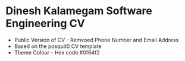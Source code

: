 # Dinesh Kalamegam Software Engineering CV 

* Public Version of CV - Remvoed Phone Number and Email Address 
* Based on the posquit0 CV template 
* Theme Colour  - Hex code #0f64f2
